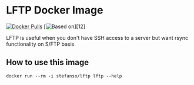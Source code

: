 # LFTP Docker Image

[![Docker Pulls](https://img.shields.io/docker/pulls/stefanso/lft.svg)](https://hub.docker.com/r/stefanso/lftp) [![Based on](https://img.shields.io/badge/based%20on-alpine-blue.svg)][12]

LFTP is useful when you don't have SSH access to a server but want rsync functionality on S/FTP basis.

## How to use this image

`docker run --rm -i stefanso/lftp lftp --help`
